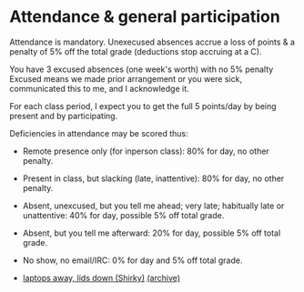 # Attendance & general participation

Attendance is mandatory. Unexecused absences accrue a loss of points & a penalty of 5% off the total grade 
(deductions stop accruing at a C).

You have 3 excused absences (one week's worth) with no 5% penalty
Excused means we made prior arrangement or you were sick, communicated this to me, and I acknowledge it.

For each class period, I expect you to get the full 5 points/day by being present and by participating.

Deficiencies in attendance may be scored thus:

 * Remote presence only (for inperson class): 80% for day, no other penalty.
 * Present in class, but slacking (late, inattentive): 80% for day, no other penalty.
 * Absent, unexcused, but you tell me ahead; very late; habitually late or unattentive: 40% for day, possible 5% off total grade.
 * Absent, but you tell me afterward: 20% for day, possible 5% off total grade.
 * No show, no email/IRC: 0% for day and 5% off total grade.


 * [laptops away, lids down (Shirky)](https://medium.com/@cshirky/why-i-just-asked-my-students-to-put-their-laptops-away-7f5f7c50f368) [(archive)](https://medium.com/@cshirky/why-i-just-asked-my-students-to-put-their-laptops-away-7f5f7c50f368)

